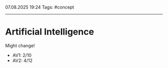 07.08.2025 19:24
Tags: #concept

---
# Artificial Intelligence

Might change!
- AV1: 2/10
- AV2: 4/12

##